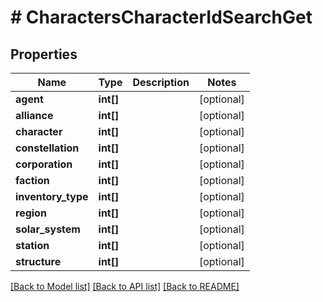 # # CharactersCharacterIdSearchGet

## Properties

Name | Type | Description | Notes
------------ | ------------- | ------------- | -------------
**agent** | **int[]** |  | [optional]
**alliance** | **int[]** |  | [optional]
**character** | **int[]** |  | [optional]
**constellation** | **int[]** |  | [optional]
**corporation** | **int[]** |  | [optional]
**faction** | **int[]** |  | [optional]
**inventory_type** | **int[]** |  | [optional]
**region** | **int[]** |  | [optional]
**solar_system** | **int[]** |  | [optional]
**station** | **int[]** |  | [optional]
**structure** | **int[]** |  | [optional]

[[Back to Model list]](../../README.md#models) [[Back to API list]](../../README.md#endpoints) [[Back to README]](../../README.md)
